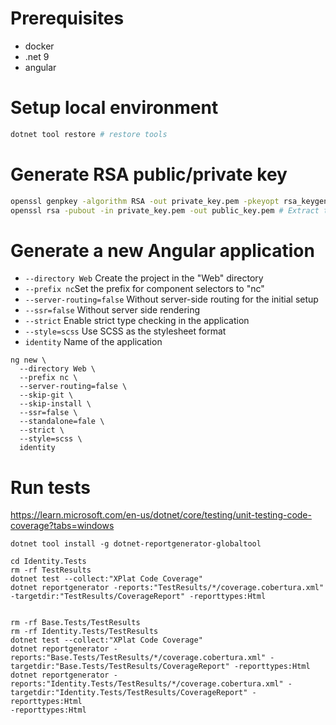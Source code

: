 # Prerequisites
- docker
- .net 9
- angular 

# Setup local environment
```sh
dotnet tool restore # restore tools
```

# Generate RSA public/private key
```sh
openssl genpkey -algorithm RSA -out private_key.pem -pkeyopt rsa_keygen_bits:2048 # Generate a Private Key
openssl rsa -pubout -in private_key.pem -out public_key.pem # Extract the Public Key
```

# Generate a new Angular application

- `--directory Web` Create the project in the "Web" directory
- `--prefix nc`Set the prefix for component selectors to "nc"
- `--server-routing=false` Without server-side routing for the initial setup
- `--ssr=false` Without server side rendering
- `--strict` Enable strict type checking in the application
- `--style=scss` Use SCSS as the stylesheet format
- `identity` Name of the application

```
ng new \
  --directory Web \
  --prefix nc \
  --server-routing=false \
  --skip-git \
  --skip-install \
  --ssr=false \
  --standalone=fale \
  --strict \
  --style=scss \
  identity
```

# Run tests

https://learn.microsoft.com/en-us/dotnet/core/testing/unit-testing-code-coverage?tabs=windows

`dotnet tool install -g dotnet-reportgenerator-globaltool`

```
cd Identity.Tests
rm -rf TestResults
dotnet test --collect:"XPlat Code Coverage"
dotnet reportgenerator -reports:"TestResults/*/coverage.cobertura.xml" -targetdir:"TestResults/CoverageReport" -reporttypes:Html


rm -rf Base.Tests/TestResults
rm -rf Identity.Tests/TestResults
dotnet test --collect:"XPlat Code Coverage"
dotnet reportgenerator -reports:"Base.Tests/TestResults/*/coverage.cobertura.xml" -targetdir:"Base.Tests/TestResults/CoverageReport" -reporttypes:Html
dotnet reportgenerator -reports:"Identity.Tests/TestResults/*/coverage.cobertura.xml" -targetdir:"Identity.Tests/TestResults/CoverageReport" -reporttypes:Html
-reporttypes:Html
```

